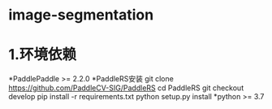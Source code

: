 # image-segmentation
# 1.环境依赖
*PaddlePaddle >= 2.2.0
*PaddleRS安装
git clone https://github.com/PaddleCV-SIG/PaddleRS
cd PaddleRS
git checkout develop
pip install -r requirements.txt
python setup.py install
*python >= 3.7
